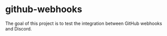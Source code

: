 # github-webhooks
The goal of this project is to test the integration between GitHub webhooks and Discord.
